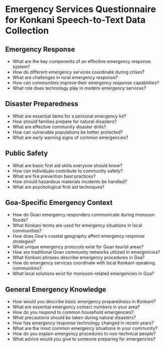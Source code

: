 # Emergency Services Questionnaire for Konkani Speech-to-Text Data Collection

## Emergency Response

- What are the key components of an effective emergency response system?
- How do different emergency services coordinate during crises?
- What are challenges in rural emergency response?
- How can communities improve their emergency response capabilities?
- What role does technology play in modern emergency services?

## Disaster Preparedness

- What are essential items for a personal emergency kit?
- How should families prepare for natural disasters?
- What are effective community disaster drills?
- How can vulnerable populations be better protected?
- What are early warning signs of common emergencies?

## Public Safety

- What are basic first aid skills everyone should know?
- How can individuals contribute to community safety?
- What are fire prevention best practices?
- How should hazardous materials incidents be handled?
- What are psychological first aid techniques?

## Goa-Specific Emergency Context

- How do Goan emergency responders communicate during monsoon floods?
- What Konkani terms are used for emergency situations in local communities?
- How does Goa's coastal geography affect emergency response strategies?
- What unique emergency protocols exist for Goan tourist areas?
- How are traditional Goan community networks utilized in emergencies?
- What Konkani phrases describe emergency procedures in Goa?
- How do emergency services coordinate with local Konkani-speaking communities?
- What local solutions exist for monsoon-related emergencies in Goa?

## General Emergency Knowledge

- How would you describe basic emergency preparedness in Konkani?
- What are essential emergency contact numbers in your area?
- How do you respond to common household emergencies?
- What precautions should be taken during natural disasters?
- How has emergency response technology changed in recent years?
- What are the most common emergency situations in your community?
- How do you explain emergency procedures to non-technical people?
- What advice would you give to someone preparing for emergencies?
